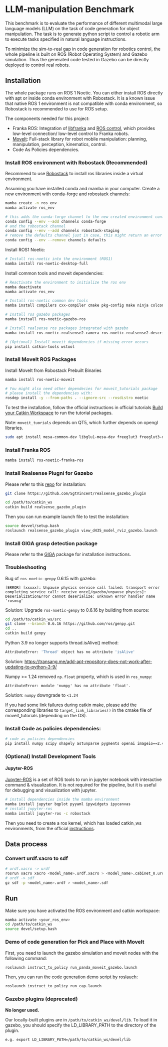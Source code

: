 # LLM-manipulation Benchmark

This benchmark is to evaluate the performance of different multimodal large language models (LLM) on the task of code generation for object manipulation. The task is to generate python script to control a robotic arm to execute tasks specified in natural language instructions.

To minimize the sim-to-real gap in code generation for robotics control, the whole pipeline is built on ROS (Robot Operating System) and Gazebo simulation. Thus the generated code tested in Gazebo can be directly deployed to control real robots. 

## Installation

The whole package runs on ROS 1 Noetic. You can either install ROS directly with apt or inside conda environment with Robostack. It is a known issue that native ROS 1 environment is not compatible with conda environment, so Robostack is recommended to use for ROS setup.

The components needed for this project:
- Franka ROS: Integration of [libfranka](https://frankaemika.github.io/docs/libfranka.html) and [ROS control](https://wiki.ros.org/ros_control), which provides low-level connection/ low-level control to Franka robots.
- [MoveIt](https://ros-planning.github.io/moveit_tutorials/doc/getting_started/getting_started.html): Full-stack library for robot mobile manipulation: planning, manipulation, perception, kinematics, control. 
- Code As Policies dependencies.


### Install ROS environment with Robostack (Recommended)

Recommend to use [Robostack](https://robostack.github.io/GettingStarted.html) to install ros libraries inside a virtual environment.

Assuming you have installed conda and mamba in your computer. Create a new environment with conda-forge and robostack channels:

```bash
mamba create -n ros_env
mamba activate ros_env

# this adds the conda-forge channel to the new created environment configuration 
conda config --env --add channels conda-forge
# and the robostack channel
conda config --env --add channels robostack-staging
# remove the defaults channel just in case, this might return an error if it is not in the list which is ok
conda config --env --remove channels defaults
```

Install ROS1 Noetic:
```bash
# Install ros-noetic into the environment (ROS1)
mamba install ros-noetic-desktop-full
```

Install common tools and moveit dependencies:
```bash
# Reactivate the environment to initialize the ros env
mamba deactivate
mamba activate ros_env

# Install ros-noetic common dev tools
mamba install compilers cxx-compiler cmake pkg-config make ninja colcon-common-extensions catkin_tools boost-cpp ros-noetic-ros-numpy

# Install ros gazebo packages
mamba instsall ros-noetic-gazebo-ros

# Install realsense ros packages integrated with gazebo 
mamba install ros-noetic-realsense2-camera ros-noetic-realsense2-description ros-noetic-librealsense2

# (Optional) Install moveit dependencies if missing error occurs 
pip install catkin-tools wstool 
```


### Install MoveIt ROS Packages

Install MoveIt from Robostack Prebuilt Binaries
```bash
mamba install ros-noetic-moveit 

# You might also need other dependecies for moveit_tutorials package
# please install the dependencies with: 
rosdep install -y --from-paths . --ignore-src --rosdistro noetic
```

To test the installation, follow the official instructions in official tutorials [Build your Catkin Workspace](https://ros-planning.github.io/moveit_tutorials/doc/getting_started/getting_started.html#create-a-catkin-workspace) to run the tutorial packages. 

Note: `moveit_tuorials` depends on QT5, which further depends on opengl libraries.
```bash
sudo apt install mesa-common-dev libglu1-mesa-dev freeglut3 freeglut3-dev 
```

### Install Franka ROS

<!-- If you **ONLY** need to run the pipeline on the real panda robot, you can install Franka ROS Packages from Robostack prebuilt binaries: -->
```bash 
mamba install ros-noetic-franka-ros
```
<!-- **However**, if you want to test the pipeline of the franka robot in gazebo simulation, you need to build the franka ros packages from source, following the tutorials on [Gazebo Simulation Integration](https://ros-planning.github.io/moveit_tutorials/doc/gazebo_simulation/gazebo_simulation.html?highlight=gazebo#gazebo-simulation-integration). -->


### Install Realsense Plugni for Gazebo

Please refer to this [repo](https://github.com/SgtVincent/realsense_gazebo_plugin) for installation:
```bash
git clone https://github.com/SgtVincent/realsense_gazebo_plugin

cd /path/to/catkin_ws 
catkin build realsense_gazebo_plugin
```


Then you can run example launch file to test the installation:
```bash
source devvel/setup.bash
roslaunch realsense_gazebo_plugin view_d435_model_rviz_gazebo.launch 
```

### Install GIGA grasp detection package

Please refer to the [GIGA](./GIGA/) package for installation instructions. 


### Troubleshooting 

Bug of `ros-noetic-genpy` 0.6.15 with gazebo:

```
[ERROR] [xxxxx]: Unpause physics service call failed: transport error completing service call: receive_once[/gazebo/unpause_physics]: DeserializationError cannot deserialize: unknown error handler name 'rosmsg'
```
Solution: Upgrade `ros-noetic-genpy` to 0.6.16 by building from source:

```bash
cd /path/to/catkin_ws/src
git clone --branch 0.6.16 https://github.com/ros/genpy.git
cd ..
catkin build genpy
```

Python 3.9 no longer supports thread.isAlive() method:

```bash
AttributeError: 'Thread' object has no attribute 'isAlive'
```

Solution: https://transang.me/add-apt-repository-does-not-work-after-updating-to-python-3-9/

Numpy >= 1.24 removed `np.float` property, which is used in `ros_numpy`:
```
AttributeError: module 'numpy' has no attribute 'float'.
```
Solution: `numpy` downgrade to `<1.24`


If you had some link failures during catkin make, please add the corresponding libraries to `target_link_libraries()` in the cmake file of moveit_tutorials (depending on the OS). 

### Install Code as policies dependencies:
```bash
# code as policies dependencies
pip install numpy scipy shapely astunparse pygments openai imageio==2.4.1 imageio-ffmpeg pybullet moviepy
```

### (Optional) Install Development Tools

#### Jupyter-ROS
[Jupyter-ROS](https://github.com/RoboStack/jupyter-ros) is a set of ROS tools to run in jupyter notebook
with interactive command & visualization. It is not required for the pipeline, but it is useful for debugging and visualization with jupyter. 

```bash
# install dependencies inside the mamba environment
mamba install jupyter bqplot pyyaml ipywidgets ipycanvas
# install jupyter-ros
mamba install jupyter-ros -c robostack
```
Then you need to create a ros kernel, which has loaded catkin_ws environments, from the official [instructions](https://jupyter-ros.readthedocs.io/en/latest/user_troubleshooting.html).


## Data process

### Convert urdf.xacro to sdf

```bash
# urdf.xacro -> urdf
rosrun xacro xacro <model_name>.urdf.xacro > <model_name>.cabinet_0.urdf
# urdf -> sdf
gz sdf -p <model_name>.urdf > <model_name>.sdf
```




## Run

Make sure you have activated the ROS environment and catkin workspace:
```bash
mamba activate <your_ros_env>
cd /path/to/catkin_ws
source devel/setup.bash
```

### Demo of code generation for Pick and Place with MoveIt

First, you need to launch the gazebo simulation and moveit nodes with the following command:
```bash
roslaunch instruct_to_policy run_panda_moveit_gazebo.launch 
```

Then, you can run the code generation demo script by roslauch:
```bash
roslaunch instruct_to_policy run_cap.launch 
```

### Gazebo plugins (deprecated)

**No longer used.**

Our locally-built plugins are in `/path/to/catkin_ws/devel/lib`. To load it in gazebo, you should specify the LD_LIBRARY_PATH to the directory of the plugin. 

```bash
e.g. export LD_LIBRARY_PATH=/path/to/catkin_ws/devel/lib
```

